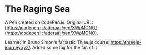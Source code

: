 # The Raging Sea

A Pen created on CodePen.io. Original URL: [https://codepen.io/aderaaij/pen/XWpMONO](https://codepen.io/aderaaij/pen/XWpMONO).

Learned in Bruno Simon's fantastic Three.js course: https://threejs-journey.xyz/. Added some fog for the fun of it
